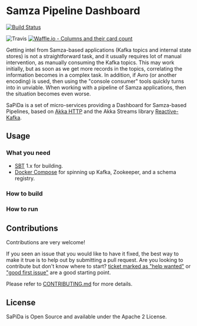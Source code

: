 Samza Pipeline Dashboard
========================
[![Build Status](https://travis-ci.org/cmontemuino/sapida.svg?branch=master)](https://travis-ci.org/cmontemuino/sapida)

![Travis](https://img.shields.io/travis/cmontemuino/sampida.svg?style=plastic) [![Waffle.io - Columns and their card count](https://badge.waffle.io/cmontemuino/sapida.svg?columns=all)](https://waffle.io/cmontemuino/sapida)

Getting intel from Samza-based applications (Kafka topics and internal state stores) is not a straightforward task, and it usually requires
lot of manual intervention, as manually consuming the Kafka topics. This may work initially, but as soon as we get more records in
the topics, correlating the information becomes in a complex task. In addition, if Avro (or another encoding) is used, then using
the "console consumer" tools quickly turns into in unviable. When working with a pipeline of Samza applications, then the
situation becomes even worse.
 
SaPiDa is a set of micro-services providing a Dashboard for Samza-based Pipelines, based on [Akka HTTP][Akka Http] and the
Akka Streams library [Reactive-Kafka][Reactive-Kafka].

Usage
-----
### What you need
* [SBT][SBT] 1.x for building.
* [Docker Compose][Docker Compose] for spinning up Kafka, Zookeeper, and a schema registry.

### How to build

### How to run

Contributions
-------------
Contributions are very welcome!

If you seen an issue that you would like to have it fixed, the best way to make it true is to help out by submitting a pull request. Are
you looking to contribute but don't know where to start? [ticket marked as "help wanted"][Help Wanted Labeled Tickets] or
["good first issue"][Good First Issue Labeled Tickets] are a good starting point.

Please refer to [CONTRIBUTING.md](CONTRIBUTING.md) for more details.

License
-------
SaPiDa is Open Source and available under the Apache 2 License.

[Akka Http]: https://github.com/akka/akka-http
[Docker Compose]: https://docs.docker.com/compose/
[Good First Issue Labeled Tickets]: https://github.com/cmontemuino/sapida/labels/good%20first%20issue
[Help Wanted Labeled Tickets]: https://github.com/cmontemuino/sapida/labels/help%20wanted
[Reactive-Kafka]: https://github.com/akka/reactive-kafka
[SBT]: https://www.scala-sbt.org
